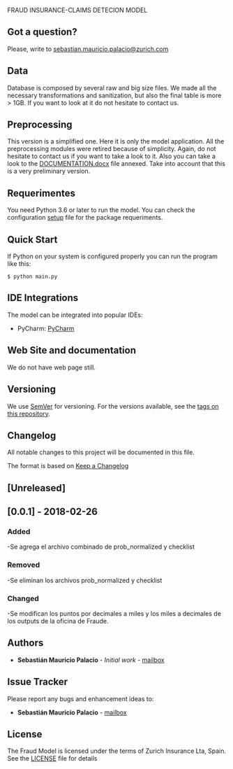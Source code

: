 FRAUD INSURANCE-CLAIMS DETECION MODEL

## Got a question?

Please, write to sebastian.mauricio.palacio@zurich.com

## Data
Database is composed by several raw and big size files. We made all the necessary transformations and sanitization, but also the final table is more > 1GB. If you want to look at it do not hesitate to contact us.

## Preprocessing
This version is a simplified one. Here it is only the model application. All the preprocessing modules were retired because of simplicity. Again, do not hesitate to contact us if you want to take a look to it. Also you can take a look to the [DOCUMENTATION.docx](CHANGELOG) file annexed. Take into account that this is a very preliminary version.

## Requerimentes

You need Python 3.6 or later to run the model. You can check the configuration [setup](setup.cfg) file for the package requeriments. 

## Quick Start

If Python on your system is configured properly you can run the program like this:

```
$ python main.py
```

## IDE Integrations

The model can be integrated into popular IDEs:

* PyCharm: [PyCharm](https://www.jetbrains.com/pycharm/)

## Web Site and documentation

We do not have web page still.


## Versioning

We use [SemVer](http://semver.org/) for versioning. For the versions available, see the [tags on this repository](https://github.com/your/project/tags).

## Changelog
All notable changes to this project will be documented in this file.

The format is based on [Keep a Changelog](http://keepachangelog.com/en/1.0.0/)

## [Unreleased]

## [0.0.1] - 2018-02-26
### Added
-Se agrega el archivo combinado de prob_normalized y checklist
### Removed
-Se eliminan los archivos prob_normalized y checklist
### Changed
-Se modifican los puntos por decimales a miles y los miles a decimales de los outputs de la oficina de Fraude.




## Authors

* **Sebastián Mauricio Palacio** - *Initial work* - [mailbox](sebastian.mauricio.palacio@zurich.com)

## Issue Tracker

Please report any bugs and enhancement ideas to:

* **Sebastián Mauricio Palacio** - [mailbox](sebastian.mauricio.palacio@zurich.com)

## License
The Fraud Model is licensed under the terms of Zurich Insurance Lta, Spain. See the [LICENSE](LICENSE) file for details

